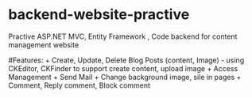 # backend-website-practive
Practive ASP.NET MVC, Entity Framework , Code backend for content management website

#Features:
	+ Create, Update, Delete Blog Posts (content, Image) - using CKEditor, CKFinder to support create content, upload image
	+ Access Management
	+ Send Mail
	+ Change background image, sile in pages
	+ Comment, Reply comment, Block comment